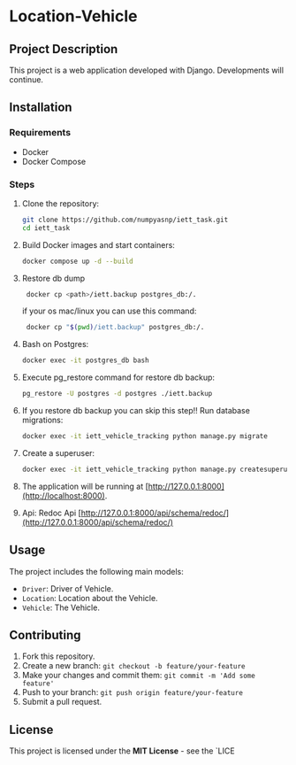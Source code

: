 # Location-Vehicle

## Project Description

This project is a web application developed with Django. Developments will continue.

## Installation

### Requirements

- Docker
- Docker Compose

### Steps

1. Clone the repository:
    ```bash
    git clone https://github.com/numpyasnp/iett_task.git
    cd iett_task
    ```

2. Build Docker images and start containers:
    ```bash
    docker compose up -d --build
    ```

3. Restore db dump
   ```bash
    docker cp <path>/iett.backup postgres_db:/.
    ```
   if your os mac/linux you can use this command:
   ```bash
    docker cp "$(pwd)/iett.backup" postgres_db:/.
    ```

4. Bash on Postgres:
    ```bash
    docker exec -it postgres_db bash
    ```
5. Execute pg_restore command for restore db backup:
    ```bash
    pg_restore -U postgres -d postgres ./iett.backup
    ```

6. If you restore db backup you can skip this step!! Run database migrations:
    ```bash
    docker exec -it iett_vehicle_tracking python manage.py migrate
    ```

7. Create a superuser:
    ```bash
    docker exec -it iett_vehicle_tracking python manage.py createsuperuser
    ```

8. The application will be running at [http://127.0.0.1:8000](http://localhost:8000).

9. Api: Redoc Api [http://127.0.0.1:8000/api/schema/redoc/](http://127.0.0.1:8000/api/schema/redoc/)


## Usage

The project includes the following main models:
- `Driver`: Driver of Vehicle.
- `Location`: Location about the Vehicle.
- `Vehicle`: The Vehicle.


## Contributing

1. Fork this repository.
2. Create a new branch: `git checkout -b feature/your-feature`
3. Make your changes and commit them: `git commit -m 'Add some feature'`
4. Push to your branch: `git push origin feature/your-feature`
5. Submit a pull request.

## License

This project is licensed under the **MIT License** - see the `LICE
